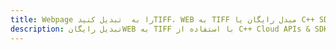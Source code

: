 ---title: Webpage را به  تبدیل کنیدTIFF، WEB به TIFF مبدل رایگان یا C++ SDKdescription: تبدیل رایگانWEB به TIFF با استفاده از C++ Cloud APIs & SDK همچنین اسناد PDF را در Cloud ایجاد، ویرایش و رندر کنید.---